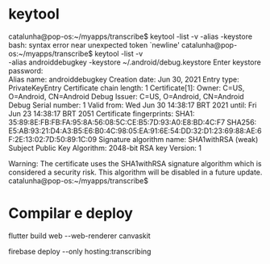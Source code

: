 # keytool
catalunha@pop-os:~/myapps/transcribe$ keytool -list -v -alias <your-key-name> -keystore <path-to-production-keystore>
bash: syntax error near unexpected token `newline'
catalunha@pop-os:~/myapps/transcribe$ keytool -list -v \
-alias androiddebugkey -keystore ~/.android/debug.keystore
Enter keystore password:  
Alias name: androiddebugkey
Creation date: Jun 30, 2021
Entry type: PrivateKeyEntry
Certificate chain length: 1
Certificate[1]:
Owner: C=US, O=Android, CN=Android Debug
Issuer: C=US, O=Android, CN=Android Debug
Serial number: 1
Valid from: Wed Jun 30 14:38:17 BRT 2021 until: Fri Jun 23 14:38:17 BRT 2051
Certificate fingerprints:
         SHA1: 35:89:8E:FB:FB:FA:95:8A:56:08:5C:CE:B5:7D:93:A0:E8:BD:4C:F7
         SHA256: E5:AB:93:21:D4:A3:B5:E6:B0:4C:98:05:EA:91:6E:54:DD:32:D1:23:69:88:AE:6F:2E:13:02:7D:50:89:1C:09
Signature algorithm name: SHA1withRSA (weak)
Subject Public Key Algorithm: 2048-bit RSA key
Version: 1

Warning:
The certificate uses the SHA1withRSA signature algorithm which is considered a security risk. This algorithm will be disabled in a future update.
catalunha@pop-os:~/myapps/transcribe$ 

# Compilar e deploy
flutter build web --web-renderer canvaskit

firebase deploy --only hosting:transcribing